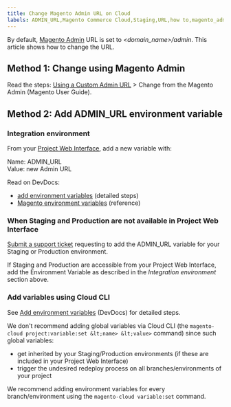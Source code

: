 ```yaml
---
title: Change Magento Admin URL on Cloud
labels: ADMIN_URL,Magento Commerce Cloud,Staging,URL,how to,magento_admin,production
---
```


By default, [Magento Admin](http://docs.magento.com/m2/ee/user_guide/stores/admin.html) URL is set to _&lt;domain\_name>/admin_. This article shows how to change the URL.

## Method 1: Change using Magento Admin

Read the steps: [Using a Custom Admin URL](http://docs.magento.com/m2/ee/user_guide/stores/store-urls-custom-admin.html) > Change from the Magento Admin (Magento User Guide).

## Method 2: Add ADMIN\_URL environment variable

### Integration environment

From your [Project Web Interface](http://devdocs.magento.com/guides/v2.2/cloud/project/project-webint-basic.html), add a new variable with:

Name: ADMIN\_URL  
Value: new Admin URL

Read on DevDocs:

* [add environment variables](http://devdocs.magento.com/guides/v2.2/cloud/project/project-webint-basic.html#env) (detailed steps)
* [Magento environment variables](http://devdocs.magento.com/guides/v2.2/cloud/env/environment-vars_magento.html) (reference)

### When Staging and Production are not available in Project Web Interface

[Submit a support ticket](https://support.magento.com/hc/en-us/articles/360019088251) requesting to add the ADMIN\_URL variable for your Staging or Production environment.

If Staging and Production are accessible from your Project Web Interface, add the Environment Variable as described in the _Integration environment_ section above.

### Add variables using Cloud CLI

See [Add environment variables](http://devdocs.magento.com/guides/v2.2/cloud/env/environment-vars_magento.html#addvariables) (DevDocs) for detailed steps.

We don't recommend adding global variables via Cloud CLI (the `` magento-cloud project:variable:set &lt;name> &lt;value> `` command) since such global variables:

* get inherited by your Staging/Production environments (if these are included in your Project Web Interface)
* trigger the undesired redeploy process on all branches/environments of your project

We recommend adding environment variables for every branch/environment using the `` magento-cloud variable:set `` command.